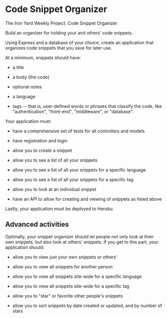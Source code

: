 # Code Snippet Organizer

The Iron Yard Weekly Project: Code Snippet Organizer

Build an organizer for holding your and others' code snippets.

Using Express and a database of your choice, create an application that organizes code snippets that you save for later use.

At a minimum, snippets should have:

* a title

* a body (the code)

* optional notes

* a language

* tags -- that is, user-defined words or phrases that classify the code, like "authentication", "front-end", "middleware", or "database".

Your application must:

* have a comprehensive set of tests for all controllers and models

* have registration and login

* allow you to create a snippet

* allow you to see a list of all your snippets

* allow you to see a list of all your snippets for a specific language

* allow you to see a list of all your snippets for a specific tag

* allow you to look at an individual snippet

* have an API to allow for creating and viewing of snippets as listed above

Lastly, your application must be deployed to Heroku.

## Advanced activities  

Optimally, your snippet organizer should let people not only look at their own snippets, but also look at others' snippets. If you get to this part, your application should:

* allow you to view just your own snippets or others'

* allow you to view all snippets for another person

* allow you to view all snippets site-wide for a specific language

* allow you to view all snippets site-wide for a specific tag

* allow you to "star" or favorite other people's snippets

* allow you to sort snippets by date created or updated, and by number of stars
